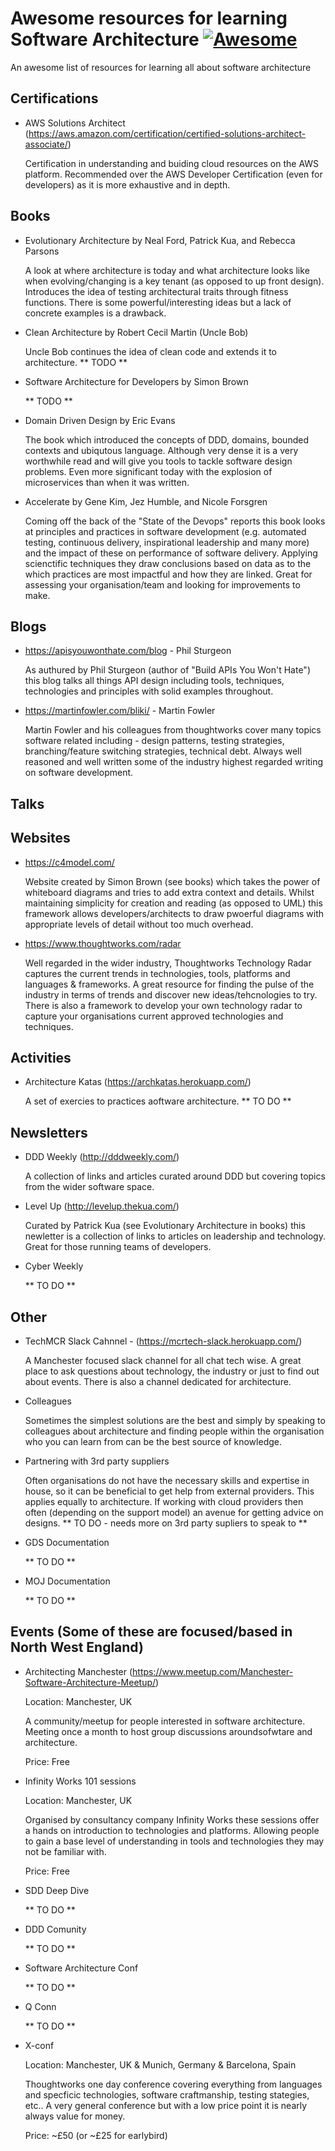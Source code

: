 # Awesome resources for learning Software Architecture [![Awesome](https://awesome.re/badge.svg)](https://awesome.re)
An awesome list of resources for learning all about software architecture

## Certifications

* AWS Solutions Architect (https://aws.amazon.com/certification/certified-solutions-architect-associate/)

  Certification in understanding and buiding cloud resources on the AWS platform. Recommended over the AWS Developer Certification (even for developers) as it is more exhaustive and in depth. 
  
## Books

* Evolutionary Architecture by Neal Ford, Patrick Kua, and Rebecca Parsons

  A look at where architecture is today and what architecture looks like when evolving/changing is a key tenant (as opposed to up front design). Introduces the idea of testing architectural traits through fitness functions. There is some powerful/interesting ideas but a lack of concrete examples is a drawback. 
 
* Clean Architecture by Robert Cecil Martin (Uncle Bob)

  Uncle Bob continues the idea of clean code and extends it to architecture. ** TODO ** 

* Software Architecture for Developers by Simon Brown

  ** TODO ** 
  
* Domain Driven Design by Eric Evans

  The book which introduced the concepts of DDD, domains, bounded contexts and ubiqutous language. Although very dense it is a very worthwhile read and will give you tools to tackle software design problems. Even more significant today with the explosion of microservices than when it was written. 
  
* Accelerate by Gene Kim, Jez Humble, and Nicole Forsgren

  Coming off the back of the "State of the Devops" reports this book looks at principles and practices in software development (e.g. automated testing, continuous delivery, inspirational leadership and many more) and the impact of these on performance of software delivery. Applying scienctific techniques they draw conclusions based on data as to the which practices are most impactful and how they are linked. Great for assessing your organisation/team and looking for improvements to make. 
  

## Blogs

* https://apisyouwonthate.com/blog - Phil Sturgeon 

  As authured by Phil Sturgeon (author of "Build APIs You Won't Hate") this blog talks all things API design including tools, techniques, technologies and principles with solid examples throughout.

* https://martinfowler.com/bliki/ - Martin Fowler 

  Martin Fowler and his colleagues from thoughtworks cover many topics software related including - design patterns, testing strategies, branching/feature switching strategies, technical debt. Always well reasoned and well written some of the industry highest regarded writing on software development. 

## Talks



## Websites

* https://c4model.com/

  Website created by Simon Brown (see books) which takes the power of whiteboard diagrams and tries to add extra context and details. Whilst maintaining simplicity for creation and reading (as opposed to UML) this framework allows developers/architects to draw pwoerful diagrams with appropriate levels of detail without too much overhead.

* https://www.thoughtworks.com/radar

  Well regarded in the wider industry, Thoughtworks Technology Radar captures the current trends in technologies, tools, platforms and languages & frameworks. A great resource for finding the pulse of the industry in terms of trends and discover new ideas/tehcnologies to try. There is also a framework to develop your own technology radar to capture your organisations current approved technologies and techniques. 

## Activities

* Architecture Katas (https://archkatas.herokuapp.com/)

  A set of exercies to practices aoftware architecture. ** TO DO ** 

## Newsletters

* DDD Weekly (http://dddweekly.com/)

  A collection of links and articles curated around DDD but covering topics from the wider software space.
  
* Level Up (http://levelup.thekua.com/)

  Curated by Patrick Kua (see Evolutionary Architecture in books) this newletter is a collection of links to articles on leadership and technology. Great for those running teams of developers. 
  
* Cyber Weekly

  ** TO DO **

## Other

* TechMCR Slack Cahnnel - (https://mcrtech-slack.herokuapp.com/)

  A Manchester focused slack channel for all chat tech wise. A great place to ask questions about technology, the industry or just to find out about events. There is also a channel dedicated for architecture. 


* Colleagues

  Sometimes the simplest solutions are the best and simply by speaking to colleagues about architecture and finding people within the organisation who you can learn from can be the best source of knowledge. 

* Partnering with 3rd party suppliers

  Often organisations do not have the necessary skills and expertise in house, so it can be beneficial to get help from external providers. This applies equally to architecture. If working with cloud providers then often (depending on the support model) an avenue for getting advice on designs. ** TO DO - needs more on 3rd party supliers to speak to **

* GDS Documentation

  ** TO DO **

* MOJ Documentation

  ** TO DO **
  
## Events (Some of these are focused/based in North West England)

* Architecting Manchester (https://www.meetup.com/Manchester-Software-Architecture-Meetup/) 

  Location: Manchester, UK
  
  A community/meetup for people interested in software architecture. Meeting once a month to host group discussions aroundsofwtare and architecture. 

  Price: Free

* Infinity Works 101 sessions

  Location: Manchester, UK 
  
  Organised by consultancy company Infinity Works these sessions offer a hands on introduction to technologies and platforms. Allowing people to gain a base level of understanding in tools and technologies they may not be familiar with. 

  Price: Free
  
* SDD Deep Dive 

  ** TO DO **
  
* DDD Comunity

  ** TO DO **
  
* Software Architecture Conf

  ** TO DO **
  
* Q Conn

  ** TO DO **
  
* X-conf

  Location: Manchester, UK & Munich, Germany &  Barcelona, Spain
  
  Thoughtworks one day conference covering everything from languages and specficic technologies, software craftmanship, testing stategies, etc.. A very general conference but with a low price point it is nearly always value for money. 
  
  Price: ~£50 (or ~£25 for earlybird)
